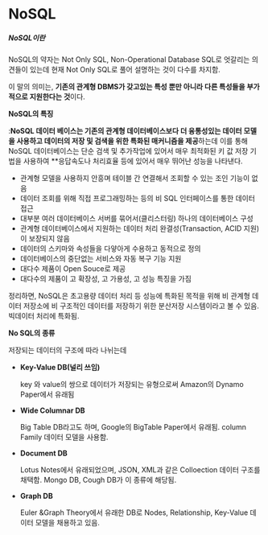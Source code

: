 # NoSQL



##### NoSQL이란

NoSQL의 약자는 Not Only SQL, Non-Operational Database SQL로 엇갈리는 의견들이 있는데 현재 Not Only SQL로 풀어 설명하는 것이 다수를 차지함.

이 말의 의미는, **기존의 관계형 DBMS가 갖고있는 특성 뿐만 아니라 다른 특성들을 부가적으로 지원한다는 것**이다.



**NoSQL의 특징**

:**NoSQL 데이터 베이스는 기존의 관계형 데이터베이스보다 더 융통성있는 데이터 모델을 사용하고 데이터의 저장 및 검색을 위한 특화된 매커니즘을 제공**하는데 이를 통해 NoSQL 데이터베이스는 단순 검색 및 추가작업에 있어서 매우 최적화된 키 값 저장 기법을 사용하여 **응답속도나 처리효율 등에 있어서 매우 뛰어난 성능을 나타낸다.

- 관계형 모델을 사용하지 안흥며 테이블 간 연결해서 조회할 수 있는 조인 기능이 없음
- 데이터 조회를 위해 직접 프로그래밍하는 등의 비 SQL 인터페이스를 통한 데이터 접근
- 대부분 여러 데이터베이스 서버를 묶어서(클리스터링) 하나의 데이터베이스 구성
- 관계형 데이터베이스에서 지원하는 데이터 처리 완결성(Transaction, ACID 지원)이 보장되지 않음
- 데이터의 스키마와 속성들을 다얗아게 수용하고 동적으로 정의
- 데이터베이스의 중단없는 서비스와 자동 복구 기능 지원
- 대다수 제품이 Open Souce로 제공
- 대다수의 제품이 고 확장성, 고 가용성, 고 성능 특징을 가짐

정리하면, NoSQL은 초고용량 데이터 처리 등 성능에 특화된 목적을 위해 비 관계형 데이터 저장소에 비 구조적인 데이터를 저장하기 위한 분산저장 시스템이라고 볼 수 있음. 빅데이터 처리에 특화됨.



**No SQL의 종류**

저장되는 데이터의 구조에 따라 나뉘는데 

- **Key-Value DB(널리 쓰임)**

   key 와 value의 쌍으로 데이터가 저장되는 유형으로써 Amazon의            Dynamo Paper에서 유래됨

- **Wide Columnar DB**

  Big Table DB라고도 하며, Google의 BigTable Paper에서 유래됨.             column Family 데이터 모델을 사용함.

- **Document DB**

   Lotus Notes에서 유래되었으며, JSON, XML과 같은 Colloection 데이터          구조를 채택함. Mongo DB, Cough DB가 이 종류에 해당됨.

- **Graph DB**

  Euler &Graph Theory에서 유래한 DB로 Nodes, Relationship, Key-Value           데이터 모델을 채용하고 있음.